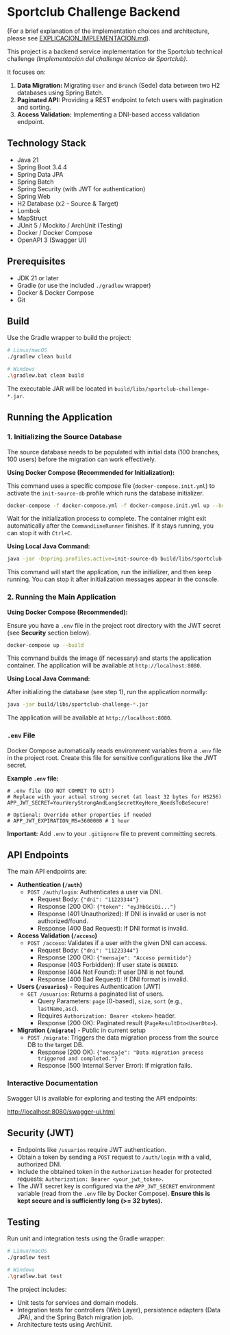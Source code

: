 # Sportclub Challenge Backend

(For a brief explanation of the implementation choices and architecture, please see [EXPLICACION_IMPLEMENTACION.md](EXPLICACION_IMPLEMENTACION.md)).

This project is a backend service implementation for the Sportclub technical challenge *(Implementación del challenge técnico de Sportclub)*.

It focuses on:
1.  **Data Migration:** Migrating `User` and `Branch` (Sede) data between two H2 databases using Spring Batch.
2.  **Paginated API:** Providing a REST endpoint to fetch users with pagination and sorting.
3.  **Access Validation:** Implementing a DNI-based access validation endpoint.

## Technology Stack

*   Java 21
*   Spring Boot 3.4.4
*   Spring Data JPA
*   Spring Batch
*   Spring Security (with JWT for authentication)
*   Spring Web
*   H2 Database (x2 - Source & Target)
*   Lombok
*   MapStruct
*   JUnit 5 / Mockito / ArchUnit (Testing)
*   Docker / Docker Compose
*   OpenAPI 3 (Swagger UI)

## Prerequisites

*   JDK 21 or later
*   Gradle (or use the included `./gradlew` wrapper)
*   Docker & Docker Compose
*   Git

## Build

Use the Gradle wrapper to build the project:

```bash
# Linux/macOS
./gradlew clean build

# Windows
.\gradlew.bat clean build
```

The executable JAR will be located in `build/libs/sportclub-challenge-*.jar`.

## Running the Application

### 1. Initializing the Source Database

The source database needs to be populated with initial data (100 branches, 100 users) before the migration can work effectively.

**Using Docker Compose (Recommended for Initialization):**

This command uses a specific compose file (`docker-compose.init.yml`) to activate the `init-source-db` profile which runs the database initializer.

```bash
docker-compose -f docker-compose.yml -f docker-compose.init.yml up --build
```

Wait for the initialization process to complete. The container might exit automatically after the `CommandLineRunner` finishes. If it stays running, you can stop it with `Ctrl+C`.

**Using Local Java Command:**

```bash
java -jar -Dspring.profiles.active=init-source-db build/libs/sportclub-challenge-*.jar
```

This command will start the application, run the initializer, and then keep running. You can stop it after initialization messages appear in the console.

### 2. Running the Main Application

**Using Docker Compose (Recommended):**

Ensure you have a `.env` file in the project root directory with the JWT secret (see **Security** section below).

```bash
docker-compose up --build
```

This command builds the image (if necessary) and starts the application container. The application will be available at `http://localhost:8080`.

**Using Local Java Command:**

After initializing the database (see step 1), run the application normally:

```bash
java -jar build/libs/sportclub-challenge-*.jar
```

The application will be available at `http://localhost:8080`.

### `.env` File

Docker Compose automatically reads environment variables from a `.env` file in the project root. Create this file for sensitive configurations like the JWT secret.

**Example `.env` file:**

```dotenv
# .env file (DO NOT COMMIT TO GIT!)
# Replace with your actual strong secret (at least 32 bytes for HS256)
APP_JWT_SECRET=YourVeryStrongAndLongSecretKeyHere_NeedsToBeSecure!

# Optional: Override other properties if needed
# APP_JWT_EXPIRATION_MS=3600000 # 1 hour
```

**Important:** Add `.env` to your `.gitignore` file to prevent committing secrets.

## API Endpoints

The main API endpoints are:

*   **Authentication (`/auth`)**
    *   `POST /auth/login`: Authenticates a user via DNI.
        *   Request Body: `{"dni": "11223344"}`
        *   Response (200 OK): `{"token": "eyJhbGciOi..."}`
        *   Response (401 Unauthorized): If DNI is invalid or user is not authorized/found.
        *   Response (400 Bad Request): If DNI format is invalid.
*   **Access Validation (`/acceso`)**
    *   `POST /acceso`: Validates if a user with the given DNI can access.
        *   Request Body: `{"dni": "11223344"}`
        *   Response (200 OK): `{"mensaje": "Acceso permitido"}`
        *   Response (403 Forbidden): If user state is `DENIED`.
        *   Response (404 Not Found): If user DNI is not found.
        *   Response (400 Bad Request): If DNI format is invalid.
*   **Users (`/usuarios`)** - Requires Authentication (JWT)
    *   `GET /usuarios`: Returns a paginated list of users.
        *   Query Parameters: `page` (0-based), `size`, `sort` (e.g., `lastName,asc`).
        *   Requires `Authorization: Bearer <token>` header.
        *   Response (200 OK): Paginated result (`PageResultDto<UserDto>`).
*   **Migration (`/migrate`)** - Public in current setup
    *   `POST /migrate`: Triggers the data migration process from the source DB to the target DB.
        *   Response (200 OK): `{"mensaje": "Data migration process triggered and completed."}`
        *   Response (500 Internal Server Error): If migration fails.

### Interactive Documentation

Swagger UI is available for exploring and testing the API endpoints:

[http://localhost:8080/swagger-ui.html](http://localhost:8080/swagger-ui.html)

## Security (JWT)

*   Endpoints like `/usuarios` require JWT authentication.
*   Obtain a token by sending a `POST` request to `/auth/login` with a valid, authorized DNI.
*   Include the obtained token in the `Authorization` header for protected requests: `Authorization: Bearer <your_jwt_token>`.
*   The JWT secret key is configured via the `APP_JWT_SECRET` environment variable (read from the `.env` file by Docker Compose). **Ensure this is kept secure and is sufficiently long (>= 32 bytes).**

## Testing

Run unit and integration tests using the Gradle wrapper:

```bash
# Linux/macOS
./gradlew test

# Windows
.\gradlew.bat test
```

The project includes:
*   Unit tests for services and domain models.
*   Integration tests for controllers (Web Layer), persistence adapters (Data JPA), and the Spring Batch migration job.
*   Architecture tests using ArchUnit.

